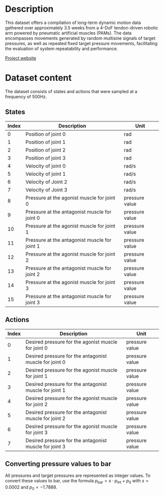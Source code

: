 # Description
This dataset offers a compilation of long-term dynamic motion data gathered over approximately 3.5 weeks from a 4-DoF tendon-driven robotic arm powered by pneumatic artificial muscles (PAMs).
The data encompasses movements generated by random multisine signals of target pressures, as well as repeated fixed target pressure movements, facilitating the evaluation of system repeatability and performance.

[Project website](https://webdav.tuebingen.mpg.de/pamy2/)

# Dataset content
The dataset consists of states and actions that were sampled at a frequency of 500Hz.

## States
| Index | Description                                   | Unit           |
|-------|-----------------------------------------------|----------------|
| 0     | Position of joint 0                           | rad            |
| 1     | Position of joint 1                           | rad            |
| 2     | Position of joint 2                           | rad            |
| 3     | Position of joint 3                           | rad            |
| 4     | Velocity of joint 0                           | rad/s          |
| 5     | Velocity of joint 1                           | rad/s          |
| 6     | Velocity of Joint 2                           | rad/s          |
| 7     | Velocity of Joint 3                           | rad/s          |
| 8     | Pressure at the agonist muscle for joint 0    | pressure value |
| 9     | Pressure at the antagonist muscle for joint 0 | pressure value |
| 10    | Pressure at the agonist muscle for joint 1    | pressure value |
| 11    | Pressure at the antagonist muscle for joint 1 | pressure value |
| 12    | Pressure at the agonist muscle for joint 2    | pressure value |
| 13    | Pressure at the antagonist muscle for joint 2 | pressure value |
| 14    | Pressure at the agonist muscle for joint 3    | pressure value |
| 15    | Pressure at the antagonist muscle for joint 3 | pressure value |

## Actions
| Index | Description                                            | Unit           |
|-------|--------------------------------------------------------|----------------|
| 0     | Desired pressure for the agonist muscle for joint 0    | pressure value |
| 1     | Desired pressure for the antagonist muscle for joint 0 | pressure value |
| 2     | Desired pressure for the agonist muscle for joint 1    | pressure value |
| 3     | Desired pressure for the antagonist muscle for joint 1 | pressure value |
| 4     | Desired pressure for the agonist muscle for joint 2    | pressure value |
| 5     | Desired pressure for the antagonist muscle for joint 2 | pressure value |
| 6     | Desired pressure for the agonist muscle for joint 3    | pressure value |
| 7     | Desired pressure for the antagonist muscle for joint 3 | pressure value |

## Converting pressure values to bar

All pressures and target pressures are represented as integer values.
To convert these values to bar, use the formula
$p_\mathrm{bar} = s \cdot p_\mathrm{int} + p_0$ with $s = 0.0002$ and $p_0 = -1.7888$.
